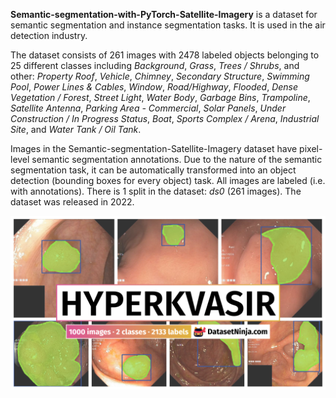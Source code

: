 **Semantic-segmentation-with-PyTorch-Satellite-Imagery** is a dataset for semantic segmentation and instance segmentation tasks. It is used in the air detection industry.

The dataset consists of 261 images with 2478 labeled objects belonging to 25 different classes including *Background*, *Grass*, *Trees / Shrubs*, and other: *Property Roof*, *Vehicle*, *Chimney*, *Secondary Structure*, *Swimming Pool*, *Power Lines & Cables*, *Window*, *Road/Highway*, *Flooded*, *Dense Vegetation / Forest*, *Street Light*, *Water Body*, *Garbage Bins*, *Trampoline*, *Satellite Antenna*, *Parking Area - Commercial*, *Solar Panels*, *Under Construction / In Progress Status*, *Boat*, *Sports Complex / Arena*, *Industrial Site*, and *Water Tank / Oil Tank*.

Images in the Semantic-segmentation-Satellite-Imagery dataset have pixel-level semantic segmentation annotations. Due to the nature of the semantic segmentation task, it can be automatically transformed into an object detection (bounding boxes for every object) task. All images are labeled (i.e. with annotations). There is 1 split in the dataset: *ds0* (261 images). The dataset was released in 2022.

<img src="https://github.com/dataset-ninja/semantic-segmentation-satellite-imagery/raw/main/visualizations/poster.png">
